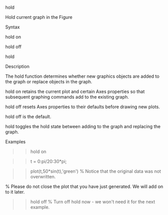 hold

Hold current graph in the Figure

Syntax

hold on

hold off

hold

Description

The hold function determines whether new graphics objects are added to the graph or replace objects in the graph.

hold on retains the current plot and certain Axes properties so that subsequent graphing commands add to the existing graph.

hold off resets Axes properties to their defaults before drawing new plots.

hold off is the default.

hold toggles the hold state between adding to the graph and replacing the graph.

Examples

>> hold on

>> t = 0:pi/20:30*pi;

>> plot(t,50*sin(t),'green') % Notice that the original data was not overwritten.

% Please do not close the plot that you have just generated. We will add on to it later.

>> hold off % Turn off hold now - we won't need it for the next example.

 
